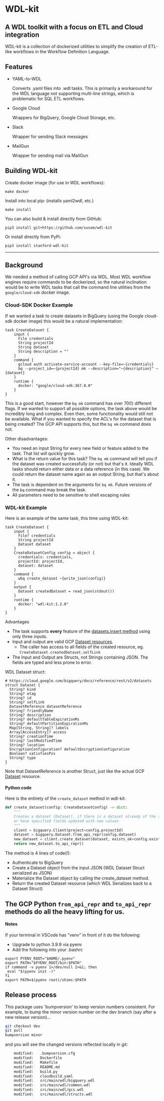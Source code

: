 # WDL-kit
## A WDL toolkit with a focus on ETL and Cloud integration

WDL-kit is a collection of dockerized utilities to simplify the creation of ETL-like workflows in the Workflow Definition Language. 

## Features

* YAML-to-WDL
  
  Converts .yaml files into .wdl tasks. This is primarily a workaround for the WDL language not supporting multi-line strings, which is problematic for SQL ETL workflows. 

* Google Cloud

  Wrappers for BigQuery, Google Cloud Storage, etc. 

* Slack

  Wrapper for sending Slack messages

* MailGun

  Wrapper for sending mail via MailGun


## Building WDL-kit

Create docker image (for use in WDL workflows):

`make docker`

Install into local pip: (installs yaml2wdl, etc.)

`make install`

You can also build & install directly from GitHub:

`pip3 install git+https://github.com/susom/wdl-kit`

Or install directly from PyPi:

`pip3 install stanford-wdl-kit`

---
## Background
We needed a method of calling GCP API's via WDL. Most WDL workflow engines require commands to be dockerized, so the natural inclination
would be to write WDL tasks that call the command line utilities from the `google/cloud-sdk` docker image. 

### Cloud-SDK Docker Example
If we wanted a task to create datasets in BigQuery (using the Google cloud-sdk docker image) this would be a 
natural implementation:

```WDL
task CreateDataset {
    input {
      File credentials
      String projectId
      String dataset
      String description = ""
    }
    command {
      gcloud auth activate-service-account --key-file=~{credentials}
      bq --project_id=~{projectId} mk --description="~{description}" ~{dataset}
    }
    runtime {
      docker: "google/cloud-sdk:367.0.0"
    }
}
```

This is a good start, however the `bq mk` command has over 70(!) different flags. If we wanted to support all possible
options, the task above would be incredibly long and complex. Even then, some functionality would still not be available.
What if you wanted to specify the ACL's for the dataset that is being created? The GCP API supports this, but the `bq mk` command does not. 

Other disadvantages:
* You need an input String for every new field or feature added to the task. That list will quickly grow. 
* What is the return value for this task? The `bq mk` command will tell you if the dataset was created successfully (or not) but that's it. Ideally
WDL tasks should return either data or a data reference (in this case). We could return the dataset name again as an output String, but that's about it.
* The task is dependent on the arguments for `bq mk`. Future versions of the `bq` command may break the task. 
* All parameters need to be sensitive to shell escaping rules

### WDL-kit Example

Here is an example of the same task, this time using WDL-kit:

```WDL
task CreateDataset {
    input {
      File? credentials
      String projectId
      Dataset dataset
    }
    CreateDatasetConfig config = object {
      credentials: credentials,
      projectId: projectId,
      dataset: dataset
    }
    command {
      wbq create_dataset ~{write_json(config)}
    }
    output {
      Dataset createdDataset = read_json(stdout())
    }
    runtime {
      docker: "wdl-kit:1.2.0"
    }
}
```

Advantages
* The task supports **every** feature of the [datasets.insert method](https://cloud.google.com/bigquery/docs/reference/rest/v2/datasets/insert) using only three inputs.
* Input and output are valid GCP [Dataset resources](https://cloud.google.com/bigquery/docs/reference/rest/v2/datasets).
    * The caller has access to all fields of the created resource, eg. `CreateDataset.createdDataset.selfLink`
* The Input and Output are Structs, not Strings containing JSON. The fields are typed and less prone to error.  

WDL Dataset struct:

```WDL
# https://cloud.google.com/bigquery/docs/reference/rest/v2/datasets
struct Dataset {
  String? kind
  String? etag
  String? id
  String? selfLink
  DatasetReference datasetReference
  String? friendlyName
  String? description
  String? defaultTableExpirationMs
  String? defaultPartitionExpirationMs
  Map[String, String]? labels
  Array[AccessEntry]? access
  String? creationTime
  String? lastModifiedTime
  String? location
  EncryptionConfiguration? defaultEncryptionConfiguration
  Boolean? satisfiesPzs
  String? type
}
```

Note that DatasetReference is another Struct, just like the actual GCP [Dataset](https://cloud.google.com/bigquery/docs/reference/rest/v2/datasets) resource.

#### Python code
Here is the entirety of the `create_dataset` method in wdl-kit:

```python
def create_dataset(config: CreateDatasetConfig) -> dict:
    """
    Creates a dataset (Dataset), if there is a dataset already of the same name it can be deleted
    or have specified fields updated with new values
    """
    client = bigquery.Client(project=config.projectId)
    dataset = bigquery.Dataset.from_api_repr(config.dataset)
    new_dataset = client.create_dataset(dataset, exists_ok=config.existsOk, timeout=30)
    return new_dataset.to_api_repr()
```

The method is 4 lines of code(!):
* Authenticate to BigQuery
* Create a Dataset object from the input JSON (WDL Dataset Struct serialized as JSON)
* Materialize the Dataset object by calling the create_dataset method. 
* Return the created Dataset resource (which WDL Serializes back to a Dataset Struct)

The GCP Python `from_api_repr` and `to_api_repr` methods do all the heavy lifting for us.
---
#### Notes
If your terminal in VSCode has "venv" in front of it do the following:
* Upgrade to python 3.9.9 via pyenv
* Add the following into your .bashrc
```shell
export PYENV_ROOT="$HOME/.pyenv"
export PATH="$PYENV_ROOT/bin:$PATH"
if command -v pyenv 1>/dev/null 2>&1; then
 eval "$(pyenv init -)"
fi
export PATH=$(pyenv root)/shims:$PATH
```

## Release process
This package uses 'bumpversion' to keep version numbers consistent. For example, to bump the minor version number on the dev branch (say after a new release version)... 
```bash
git checkout dev
git pull
bumpversion minor
```
and you will see the changed versions reflected locally in git:
```bash
	modified:   .bumpversion.cfg
	modified:   Dockerfile
	modified:   Makefile
	modified:   README.md
	modified:   build.py
	modified:   cloudbuild.yaml
	modified:   src/main/wdl/bigquery.wdl
	modified:   src/main/wdl/common.wdl
	modified:   src/main/wdl/gcs.wdl
	modified:   src/main/wdl/structs.wdl
```
